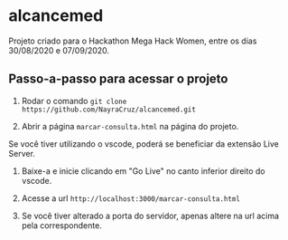 # alcancemed
Projeto criado para o Hackathon Mega Hack Women, entre os dias 30/08/2020 e 07/09/2020.

## Passo-a-passo para acessar o projeto

1. Rodar o comando `git clone https://github.com/NayraCruz/alcancemed.git`

1. Abrir a página `marcar-consulta.html` na página do projeto.

Se você tiver utilizando o vscode, poderá se beneficiar da extensão Live Server.

1. Baixe-a e inicie clicando em "Go Live" no canto inferior direito do vscode.

1. Acesse a url `http://localhost:3000/marcar-consulta.html`

 1. Se você tiver alterado a porta do servidor, apenas altere na url acima pela correspondente.

